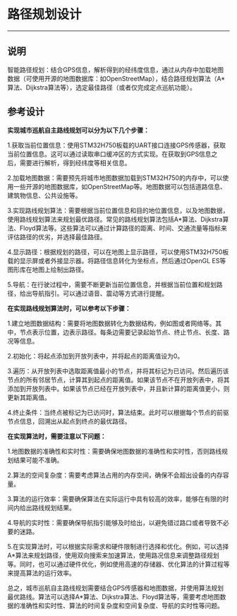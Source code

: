 # 路径规划设计

---

## 说明

智能路径规划：结合GPS信息，解析得到的经纬度信息，通过从内存中加载地图数据（可使用开源的地图数据库：如OpenStreetMap），结合路径规划算法（A*算法、Dijkstra算法等），选定最佳路径（或者仅完成定点巡航功能）。

## 参考设计

**实现城市巡航自主路线规划可以分为以下几个步骤：**

1.获取当前位置信息：使用STM32H750板载的UART接口连接GPS传感器，获取当前位置信息。这可以通过读取串口缓冲区的方式实现。在获取到GPS信息之后，需要进行解析，得到经纬度等相关信息。

2.加载地图数据：需要预先将城市地图数据加载到STM32H750的内存中，可以使用一些开源的地图数据库，如OpenStreetMap等。地图数据可以包括道路信息、建筑物信息、公共设施等。

3.实现路线规划算法：需要根据当前位置信息和目的地位置信息，以及地图数据，使用路线规划算法来规划最优路径。常见的路线规划算法包括A*算法、Dijkstra算法、Floyd算法等。这些算法可以通过计算路径的距离、时间、交通流量等指标来评估路径的优劣，并选择最佳路径。

4.显示路径：根据规划的路径，可以在地图上显示路径，可以使用STM32H750板载的显示屏或者外接显示器。将路径信息转化为坐标点，然后通过OpenGL ES等图形库在地图上绘制出路径。

5.导航：在行驶过程中，需要不断更新当前位置信息，并根据当前位置和规划路径，给出导航指引。可以通过语音、震动等方式进行提醒。

**在实现路线规划算法时，可以参考以下步骤：**

1.建立地图数据结构：需要将地图数据转化为数据结构，例如图或者网络等。其中，节点表示位置，边表示路径。每条边需要记录起始节点、终止节点、长度、路况等信息。

2.初始化：将起点添加到开放列表中，并将起点的距离值设为0。

3.遍历：从开放列表中选取距离值最小的节点，并将其标记为已访问。然后遍历该节点的所有邻居节点，计算其到起点的距离值。如果该节点不在开放列表中，将其添加到开放列表中。如果该节点已经在开放列表中，并且新计算的距离值更小，则更新其距离值。

4.终止条件：当终点被标记为已访问时，算法结束。此时可以根据每个节点的前驱节点信息，回溯出从起点到终点的最优路径。

**在实现算法时，需要注意以下问题：**

1.地图数据的准确性和实时性：需要确保地图数据的准确性和实时性，否则路线规划结果可能不准确。

2.算法的空间复杂度：需要考虑算法占用的内存空间，确保不会超出设备的内存容量。

3.算法的运行效率：需要确保算法在实际运行中具有较高的效率，能够在有限的时间内给出路线规划结果。

4.导航的实时性：需要确保导航指引能够及时给出，以避免错过路口或者导致不必要的迷路。

5.在实现算法时，可以根据实际需求和硬件限制进行选择和优化。例如，可以选择A*算法来规划路径，使用双向搜索来加速算法，使用路况信息来调整路径规划等。同时，也可以通过硬件优化，例如使用高速的存储器、优化算法的计算过程等来提高算法的运行效率。

总之，城市巡航自主路线规划需要结合GPS传感器和地图数据，并使用算法规划最优路线。算法可以选择A*算法、Dijkstra算法、Floyd算法等，需要考虑地图数据的准确性和实时性、算法的时间复杂度和空间复杂度、导航的实时性等问题。
